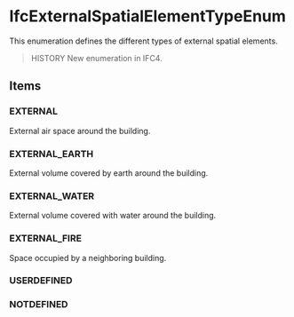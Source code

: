 # IfcExternalSpatialElementTypeEnum

This enumeration defines the different types of external spatial elements.<!-- end of definition -->

> HISTORY  New enumeration in IFC4.

## Items

### EXTERNAL
External air space around the building.

### EXTERNAL_EARTH
External volume covered by earth around the building.

### EXTERNAL_WATER
External volume covered with water around the building.

### EXTERNAL_FIRE
Space occupied by a neighboring building.

### USERDEFINED


### NOTDEFINED

